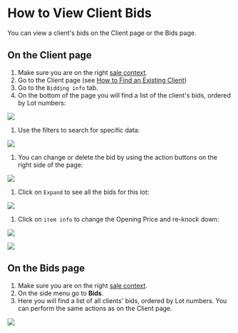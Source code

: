 # How to View Client Bids

You can view a client's bids on the Client page or the Bids page.

## On the Client page

1. Make sure you are on the right [sale context](../sale/sale-context.md).
2. Go to the Client page \(see [How to Find an Existing Client](how-to-find-an-existing-client.md)\)
3. Go to the `Bidding info` tab.
4. On the bottom of the page you will find a list of the client's bids, ordered by Lot numbers:

![](https://user-images.githubusercontent.com/20393485/46785875-c95ed500-cd3b-11e8-9865-54a0ad549407.jpg)

1. Use the filters to search for specific data:

![](https://user-images.githubusercontent.com/20393485/46784913-a4b52e00-cd38-11e8-9ece-f59eb300aa64.jpg)

1. You can change or delete the bid by using the action buttons on the right side of the page:

![](https://user-images.githubusercontent.com/20393485/46785007-0c6b7900-cd39-11e8-92d4-baae129fc336.jpg)

1. Click on `Expand` to see all the bids for this lot:

![](https://user-images.githubusercontent.com/20393485/46785337-1f327d80-cd3a-11e8-923d-6c5bf65b6ba6.jpg)

1. Click on `item info` to change the Opening Price and re-knock down:

![](https://user-images.githubusercontent.com/20393485/46785724-59504f00-cd3b-11e8-8fa7-158516578cdf.jpg)

![](https://user-images.githubusercontent.com/20393485/46785816-9caabd80-cd3b-11e8-8bbd-c84849832d2a.jpg)

## On the Bids page

1. Make sure you are on the right [sale context](../sale/sale-context.md).
2. On the side menu go to **Bids**.
3. Here you wiil find a list of all clients' bids, ordered by Lot numbers. You can perform the same actions as on the Client page.

![](https://user-images.githubusercontent.com/20393485/46786347-40489d80-cd3d-11e8-8571-bf3ec5c86ccf.jpg)

